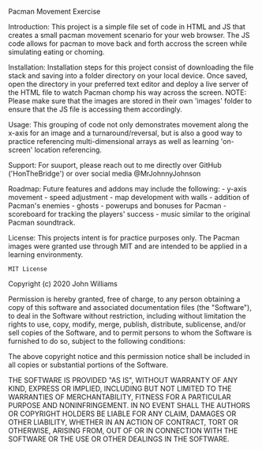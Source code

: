 Pacman Movement Exercise

Introduction:
    This project is a simple file set of code in HTML and JS  that creates a small pacman movement scenario for your web browser.  The JS code allows for pacman to move back and forth accross the screen while simulating eating or choming.

Installation: 
    Installation steps for this project consist of downloading the file stack and saving into a folder directory on your local device. Once saved, open the directory in your preferred text editor and deploy a live server of the HTML file to watch Pacman chomp his way across the screen. NOTE: Please make sure that the images are stored in their own 'images' folder to ensure that the JS file is accessing them accordingly.

Usage: 
     This grouping of code not only demonstrates movement along the x-axis for an image and a turnaround/reversal, but is also a good way to practice referencing multi-dimensional arrays as well as learning 'on-screen' location referencing.

Support: 
    For suuport, please reach out to me directly over GitHub ('HonTheBridge') or over social media @MrJohnnyJohnson

Roadmap: 
    Future features and addons may include the following:
            - y-axis movement
            - speed adjustment
            - map development with walls
            - addition of Pacman's enemies - ghosts
            - powerups and bonuses for Pacman
            - scoreboard for tracking the players' success
            - music similar to the original Pacman soundtrack.

License:
    This projects intent is for practice purposes only. The Pacman images were granted use through MIT and are intended to be applied in a learning environmenty. 
    
    MIT License

Copyright (c) 2020 John Williams

Permission is hereby granted, free of charge, to any person obtaining a copy
of this software and associated documentation files (the "Software"), to deal
in the Software without restriction, including without limitation the rights
to use, copy, modify, merge, publish, distribute, sublicense, and/or sell
copies of the Software, and to permit persons to whom the Software is
furnished to do so, subject to the following conditions:

The above copyright notice and this permission notice shall be included in all
copies or substantial portions of the Software.

THE SOFTWARE IS PROVIDED "AS IS", WITHOUT WARRANTY OF ANY KIND, EXPRESS OR
IMPLIED, INCLUDING BUT NOT LIMITED TO THE WARRANTIES OF MERCHANTABILITY,
FITNESS FOR A PARTICULAR PURPOSE AND NONINFRINGEMENT. IN NO EVENT SHALL THE
AUTHORS OR COPYRIGHT HOLDERS BE LIABLE FOR ANY CLAIM, DAMAGES OR OTHER
LIABILITY, WHETHER IN AN ACTION OF CONTRACT, TORT OR OTHERWISE, ARISING FROM,
OUT OF OR IN CONNECTION WITH THE SOFTWARE OR THE USE OR OTHER DEALINGS IN THE
SOFTWARE.